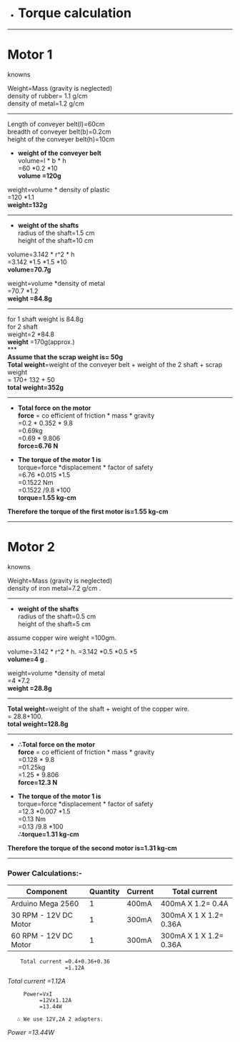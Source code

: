 *  # Torque calculation
***
# Motor 1

knowns
                                                                                                                                                         
Weight=Mass        (gravity is neglected)                                                                                                                                                        
density of rubber= 1.1 g/cm                                                                                                                                    
density of metal=1.2  g/cm 
***
Length of conveyer belt(l)=60cm                                                                                                                                                         
breadth of conveyer belt(b)=0.2cm                                                                                                                                                         
height of the conveyer belt(h)=10cm                                                                                                                                                         
* **weight of the conveyer belt**                                                                                                                                                         
volume=l * b * h                                                                                                                                                           
      =60  *0.2 *10                                                                                                                                                         
     **volume =120g**                                                                                                                                                          
                                                                                                                                                        
weight=volume * density of plastic                                                                                                                                                         
           =120 *1.1                                                                                                                                                         
**weight=132g**  
***                                                                                                                                                       
                                                                                                                                                          
* **weight of the shafts**                                                                                                                                                             
    radius of the shaft=1.5 cm                                                                                                                                                       
    height of the shaft=10 cm                                                                                                                                                     
                                                                                                                                               
volume=3.142 * r^2 * h                                                                                                                                                         
=3.142 *1.5 *1.5 *10                                                                                                                                                         
**volume=70.7g**                                                                                                                                                         
                                                                                                                                                          
weight=volume *density of metal                                                                                                                                                          
      =70.7 *1.2                                                                                                                                                         
    **weight =84.8g**                                                                                                                                                            
   ***                                                                                                                                                                                                                                                                                                              
for 1 shaft weight is 84.8g                                                                                                                                                         
for 2 shaft                                                                                                                                                          
weight=2 *84.8                                                                                                                                                         
   **weight**   =170g(approx.)                                                                                                                                                                                                                                                                                                                
      ***                                                                                                                                                                                                                                                                                                                                                                                                                                                                                                                                                                                                                                    
  **Assume that the scrap weight is= 50g**                                                                                                                                                                                                                                                                                                                
**Total weight**=weight of the conveyer belt + weight of the 2 shaft + scrap weight                                                                                                                                                                                                                                                                                                                                                                                                                                                    
= 170+ 132 + 50                                                                                                                                                       
**total weight=352g**                                                                                                                                                       
***
* **Total force on the motor**                                                                                                                                                    
**force** = co efficient of friction * mass * gravity                                                                                                                                                       
=0.2 * 0.352 * 9.8                                                                                                                                                         
=0.69kg                                                                                                                                                       
=0.69 * 9.806                                                                                                                                                       
**force=6.76 N**                                                                                                                                                       
                                                                                                                                                       
* **The torque of the motor 1 is**                                                                                                                                                        
torque=force *displacement * factor of safety                                                                                                                                                        
=6.76 *0.015 *1.5                                                                                                                                                       
=0.1522 Nm                                                                                                                                                       
=0.1522 /9.8 *100                                                                                                                                                        
**torque=1.55 kg-cm**                                                                                                                                                        
                                                                                                                                                       
**Therefore the torque of the first motor is=1.55 kg-cm**                                                                                                                                                       
***
# Motor 2                                                                                                                                                      

                                                                                                                                               
knowns
                                                                                                                                                         
Weight=Mass        (gravity is neglected)                                                                                                                                                                                                                                                                                            
density of iron metal=7.2  g/cm .
***


* **weight of the shafts**                                                                                                                                                             
    radius of the shaft=0.5 cm                                                                                                                                                       
    height of the shaft=5 cm 

assume copper wire weight =100gm.
 
volume=3.142 * r^2 * h.
=3.142 *0.5 *0.5 *5                                                                                                                                                        
**volume=4 g** .

weight=volume *density of metal                                                                                                                                                          
      =4 *7.2                                                                                                                                                         
    **weight =28.8g**                                                                                                                                                            
   ***                 
**Total weight**=weight of the shaft + weight of the copper wire.                                                                                                                                                                                                                                                                                                                                                                                                                                                   
= 28.8+100.                                                                                                                                                      
**total weight=128.8g**                                                                                                                                                       
***
* **∴Total force on the motor**                                                                                                                                                    
**force** = co efficient of friction * mass * gravity                                                                                                                                                       
=0.128 * 9.8                                                                                                                                                         
=01.25kg                                                                                                                                                       
=1.25 * 9.806                                                                                                                                                       
**force=12.3 N**

* **The torque of the motor 1 is**                                                                                                                                                        
torque=force *displacement * factor of safety                                                                                                                                                       
=12.3 *0.007 *1.5                                                                                                                                                       
=0.13 Nm                                                                                                                                                       
=0.13 /9.8 *100                                                                                                                                                        
**∴torque=1.31 kg-cm**                                                                                                                                                        
                                                                                                                                                       
**Therefore the torque of the second motor is=1.31 kg-cm**                                                                                                                                                       
***
### Power Calculations:-
|Component |Quantity |Current |Total current|
|---|---------|--------|-------------|
|Arduino Mega 2560 |1 |400mA | 400mA X 1.2= 0.4A |
|30 RPM - 12V DC Motor |1 |300mA |300mA X 1 X 1.2= 0.36A |
|60 RPM - 12V DC Motor |1 |300mA|300mA X 1 X 1.2= 0.36A |

        Total current =0.4+0.36+0.36
                      =1.12A
*Total current =1.12A*

         Power=VxI
              =12Vx1.12A
              =13.44W
        
       ∴ We use 12V,2A 2 adapters.
*Power =13.44W*

                                                                                                                                                                                                                                                                                                                                                                                                                                                                   